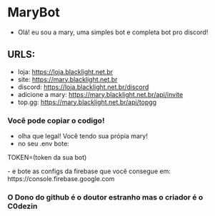 # MaryBot
- Olá! eu sou a mary, uma simples bot e completa bot pro discord!

## URLS:
- loja: https://loja.blacklight.net.br
- site: https://mary.blacklight.net.br
- discord: https://loja.blacklight.net.br/discord
- adicione a mary: https://mary.blacklight.net.br/api/invite
- top.gg: https://mary.blacklight.net.br/api/topgg
### Você pode copiar o codigo!
- olha que legal! Você tendo sua própia mary!
- no seu .env bote:
<p>TOKEN=(token da sua bot)</p>
- e bote as configs da firebase que você consegue em: https://console.firebase.google.com


### O Dono do github é o doutor estranho mas o criador é o C0dezin

